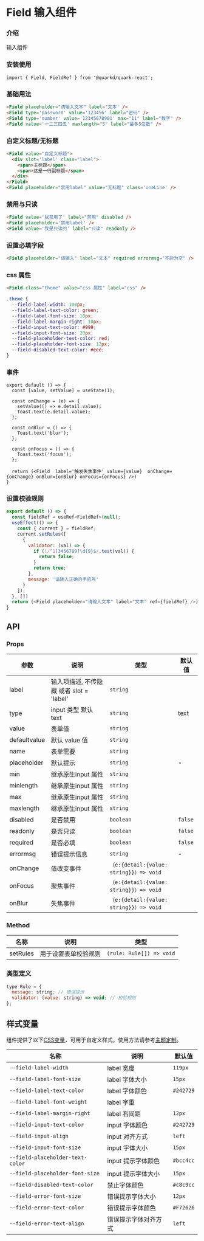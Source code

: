 # Field 输入组件

### 介绍

输入组件

### 安装使用

```tsx
import { Field, FieldRef } from '@quarkd/quark-react';
```

### 基础用法

```html
<Field placeholder="请输入文本" label='文本' />
<Field type='password' value='123456' label="密码" />
<Field type='number' value='12345678901' max="11" label="数字" />
<Field value='一二三四五' maxlength="5" label="最多5位数" />
```
### 自定义标题/无标题
```html
<Field value="自定义标题">
  <div slot='label' class="label">
    <span>主标题</span>
    <span>这是一行副标题</span>
  </div>
</Field>
<Field placeholder="禁用label" value="无标题" class='oneLine' />
```
### 禁用与只读
```html
<Field value='我禁用了' label="禁用" disabled />
<Field placeholder='禁用label' />
<Field value='我是只读的' label="只读" readonly />
```
### 设置必填字段
```html
<Field placeholder="请输入" label="文本" required errormsg="不能为空" />
```
### css 属性
```html
<Field class="theme" value="css 属性" label="css" />
```

```css
.theme {
  --field-label-width: 100px;
  --field-label-text-color: green;
  --field-label-font-size: 18px;
  --field-label-margin-right: 10px;
  --field-input-text-color: #999;
  --field-input-font-size: 20px;
  --field-placeholder-text-color: red;
  --field-placeholder-font-size: 12px;
  --field-disabled-text-color: #eee;
}
```
### 事件
```tsx
export default () => {
  const [value, setValue] = useState(1);

  const onChange = (e) => {
    setValue(() => e.detail.value);
    Toast.text(e.detail.value);
  };

  const onBlur = () => {
    Toast.text('blur');
  };

  const onFocus = () => {
    Toast.text('focus');
  };

  return (<Field  label='触发失焦事件' value={value}  onChange={onChange} onBlur={onBlur} onFocus={onFocus} />)
}
```

### 设置校验规则
```js
export default () => {
  const fieldRef = useRef<FieldRef>(null);
  useEffect(() => {
    const { current } = fieldRef;
    current.setRules([
      {
        validator: (val) => {
          if (!/^1[3456789]\d{9}$/.test(val)) {
            return false;
          }
          return true;
        },
        message: '请输入正确的手机号'
      }
    ]);
  }, [])
  return (<Field placeholder="请输入文本" label="文本" ref={fieldRef} />)
}
```

## API

### Props

| 参数         | 说明                             | 类型   | 默认值           |
|--------------|----------------------------------|--------|------------------|
|label|输入项描述, 不传隐藏 或者 slot = 'label'|`string` |
| type     |  input 类型 默认text |         `string` | text
| value     |   表单值| `string` |         |
| defaultvalue     |    默认 value 值                          | `string` |   |
| name     |   表单需要  | `string` |        |
|placeholder |默认提示|`string`|-|
|min |继承原生input 属性| `string`||
|minlength |继承原生input 属性|`string`||
|max |继承原生input 属性| `string`||
|maxlength |继承原生input 属性|`string`||
|disabled | 是否禁用|`boolean`|`false`|
|readonly | 是否只读|`boolean`|`false`|
|required | 是否必填|`boolean`|`false`|
|errormsg | 错误提示信息|`string`|-|
| onChange         | 值改变事件                  | `（e:{detail:{value: string}}）=> void`    |  |
| onFocus         | 聚焦事件         | `（e:{detail:{value: string}}）=> void`    |   |
| onBlur         | 失焦事件          | `（e:{detail:{value: string}}）=> void`              |  |


### Method
| 名称         | 说明                             | 类型   |
|--------------|----------------------------------|--------|
| setRules         | 用于设置表单校验规则 |      `(rule: Rule[]) => void`   |

### 类型定义
```js
type Rule = {
  message: string; // 错误提示
  validator: (value: string) => void; // 校验规则
};
```

## 样式变量
组件提供了以下[CSS变量](https://developer.mozilla.org/zh-CN/docs/Web/CSS/Using_CSS_custom_properties)，可用于自定义样式，使用方法请参考[主题定制](#/theme)。

| 名称      | 说明                                | 默认值           |
|--------------|----------------------------------|------------------|
| `--field-label-width`     |  label 宽度 | `119px`
| `--field-label-font-size`    |   label 字体大小                         | `15px`  |
| `--field-label-text-color`    |   label 字体颜色                         | `#242729`  |
|`--field-label-font-weight`    |   label 字重                         |   |
| `--field-label-margin-right` |label 右间距|`12px`|
|`--field-input-text-color` |input 字体颜色|`#242729`|
|`--field-input-align` |input 对齐方式|`left`  |
|`--field-input-font-size` |input 字体大小|`15px`|
|`--field-placeholder-text-color` | input 提示字体颜色|`#bcc4cc`|
|`--field-placeholder-font-size` | input 提示字体大小|`15px`|
|`--field-disabled-text-color` | 禁止字体颜色|`#c8c9cc`|
|`--field-error-font-size` | 错误提示字体大小 | `12px`  |
|`--field-error-text-color` |错误提示字体颜色 |`#F72626`  |
|`--field-error-text-align` |错误提示字体对齐方式 |`left`|
